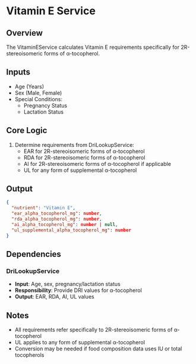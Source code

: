 # Vitamin E Service

## Overview
The VitaminEService calculates Vitamin E requirements specifically for 2R-stereoisomeric forms of α-tocopherol.

## Inputs
- Age (Years)
- Sex (Male, Female)
- Special Conditions:
  - Pregnancy Status
  - Lactation Status

## Core Logic
1. Determine requirements from DriLookupService:
   - EAR for 2R-stereoisomeric forms of α-tocopherol
   - RDA for 2R-stereoisomeric forms of α-tocopherol
   - AI for 2R-stereoisomeric forms of α-tocopherol if applicable
   - UL for any form of supplemental α-tocopherol

## Output
```json
{
  "nutrient": "Vitamin E",
  "ear_alpha_tocopherol_mg": number,
  "rda_alpha_tocopherol_mg": number,
  "ai_alpha_tocopherol_mg": number | null,
  "ul_supplemental_alpha_tocopherol_mg": number
}
```

## Dependencies
### DriLookupService
- **Input**: Age, sex, pregnancy/lactation status
- **Responsibility**: Provide DRI values for α-tocopherol
- **Output**: EAR, RDA, AI, UL values

## Notes
- All requirements refer specifically to 2R-stereoisomeric forms of α-tocopherol
- UL applies to any form of supplemental α-tocopherol
- Conversion may be needed if food composition data uses IU or total tocopherols 